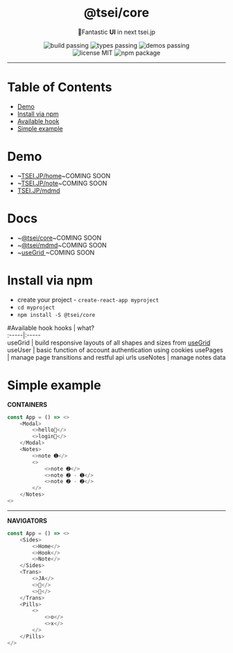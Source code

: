 <h1 align="center">@tsei/core</h1>
<p align="center">🌌Fantastic <b>UI</b> in next tsei.jp</p>
<p align="center">
    <img alt="build passing" src="https://img.shields.io/badge/build-👌-green.svg"/>
    <img alt="types passing" src="https://img.shields.io/badge/types-👌-yellow.svg"/>
    <img alt="demos passing" src="https://img.shields.io/badge/demos-👌-red.svg"/>
    <br>
    <img alt="license MIT" src="https://img.shields.io/badge/license-MIT-green.svg"/>
    <img alt="npm package" src="https://badge.fury.io/js/%40tsei%2Fcore.svg"/>
</p>

<hr>

# Table of Contents
- [Demo](#Demo)  
- [Install via npm](#install-via-npm)  
- [Available hook](#available-hook)  
- [Simple example](#simple-example)  

# Demo
- ~[TSEI.JP/home](https://tsei.jp/)~COMING SOON
- ~[TSEI.JP/note](https://tsei.jp/note)~COMING SOON
- [TSEI.JP/mdmd](https://tsei.jp/mdmd)

# Docs
- ~[@tsei/core](https://tsei.jp/core/docs)~COMING SOON
- ~[@tsei/mdmd](https://tsei.jp/mdmd/docs)~COMING SOON
- ~[useGrid   ](https://tsei.jp/hook/use-grid/docs)~COMING SOON

# Install via npm
- create your project - `create-react-app myproject`
- `cd myproject`
- `npm install -S @tsei/core`


#Available hook
hooks | what?  
:-----|:-----  
useGrid  | build responsive layouts of all shapes and sizes from [useGrid](https://github.com/tseijp/use-grid)
useUser  | basic function of account authentication using cookies
usePages | manage page transitions and restful api urls
useNotes | manage notes data 

# Simple example

__CONTAINERS__

```typescript
const App = () => <>
    <Modal>
        <>hello🥰</>
        <>login🌚</>
    </Modal>
    <Notes>
        <>note ➊</>
        <>
            <>note ➋</>
            <>note ➋ - ➊</>
            <>note ➋ - ➋</>
        </>
    </Notes>
<>
```

<hr>

__NAVIGATORS__

```typescript
const App = () => <>
    <Sides>
        <>Home</>
        <>Hook</>
        <>Note</>
    </Sides>
    <Trans>
        <>JA</>
        <>🌛</>
        <>👶</>
    </Trans>
    <Pills>
        <>
            <>o‍</>
            <>x</>
        </>
    </Pills>
</>
```
